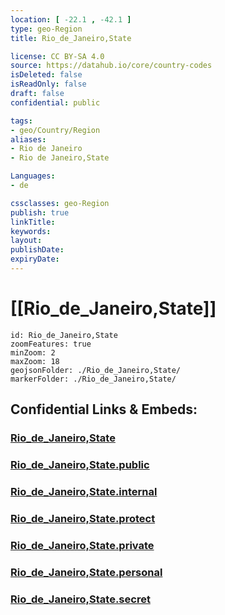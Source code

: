 ```yaml
---
location: [ -22.1 , -42.1 ] 
type: geo-Region
title: Rio_de_Janeiro,State

license: CC BY-SA 4.0
source: https://datahub.io/core/country-codes
isDeleted: false
isReadOnly: false
draft: false
confidential: public

tags:
- geo/Country/Region
aliases:
- Rio de Janeiro
- Rio de Janeiro,State

Languages:
- de

cssclasses: geo-Region
publish: true
linkTitle: 
keywords: 
layout: 
publishDate: 
expiryDate: 
---
```


# [[Rio_de_Janeiro,State]] 

```leaflet
id: Rio_de_Janeiro,State
zoomFeatures: true 
minZoom: 2 
maxZoom: 18
geojsonFolder: ./Rio_de_Janeiro,State/
markerFolder: ./Rio_de_Janeiro,State/
```


## Confidential Links & Embeds: 

### [Rio_de_Janeiro,State](/_Standards/Earth/Continent/America~South/Brazil/states~Brazil/Rio_de_Janeiro,State.md) 

### [Rio_de_Janeiro,State.public](/_public/Earth/Continent/America~South/Brazil/states~Brazil/Rio_de_Janeiro,State.public.md) 

### [Rio_de_Janeiro,State.internal](/_internal/Earth/Continent/America~South/Brazil/states~Brazil/Rio_de_Janeiro,State.internal.md) 

### [Rio_de_Janeiro,State.protect](/_protect/Earth/Continent/America~South/Brazil/states~Brazil/Rio_de_Janeiro,State.protect.md) 

### [Rio_de_Janeiro,State.private](/_private/Earth/Continent/America~South/Brazil/states~Brazil/Rio_de_Janeiro,State.private.md) 

### [Rio_de_Janeiro,State.personal](/_personal/Earth/Continent/America~South/Brazil/states~Brazil/Rio_de_Janeiro,State.personal.md) 

### [Rio_de_Janeiro,State.secret](/_secret/Earth/Continent/America~South/Brazil/states~Brazil/Rio_de_Janeiro,State.secret.md)


